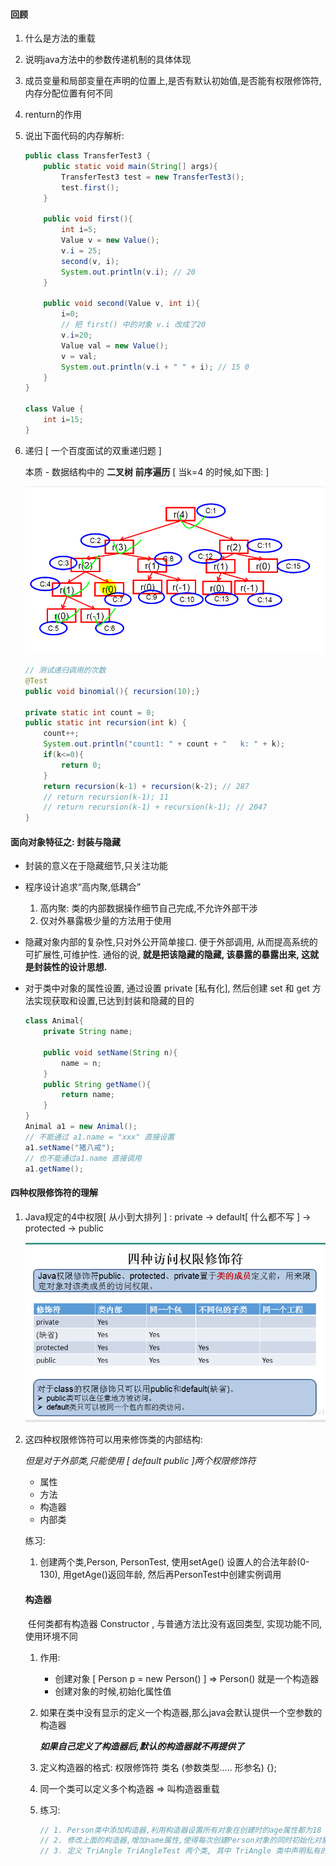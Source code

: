 #### 回顾

1.  什么是方法的重载

2.  说明java方法中的参数传递机制的具体体现

3.  成员变量和局部变量在声明的位置上,是否有默认初始值,是否能有权限修饰符,内存分配位置有何不同

4.  renturn的作用

5.  说出下面代码的内存解析:

    ```java
    public class TransferTest3 {
        public static void main(String[] args){
            TransferTest3 test = new TransferTest3();
            test.first();
        }
        
        public void first(){
            int i=5;
            Value v = new Value();
            v.i = 25;
            second(v, i);
            System.out.println(v.i); // 20
        }
        
        public void second(Value v, int i){
            i=0;
            // 把 first() 中的对象 v.i 改成了20
            v.i=20;
            Value val = new Value();
            v = val;
            System.out.println(v.i + " " + i); // 15 0
        }
    }
    
    class Value {
        int i=15;
    }
    ```

6.  递归 [ 一个百度面试的双重递归题 ]

    本质 - 数据结构中的 **二叉树 前序遍历** [ 当k=4 的时候,如下图: ]

    ![双重递归二叉树图](images/%E5%8F%8C%E9%87%8D%E9%80%92%E5%BD%92%E4%BA%8C%E5%8F%89%E6%A0%91%E5%9B%BE.png)

    ```java
    // 测试递归调用的次数
    @Test
    public void binomial(){ recursion(10);}
    
    private static int count = 0;
    public static int recursion(int k) {
        count++;
        System.out.println("count1: " + count + "   k: " + k);
        if(k<=0){
            return 0;
        }
        return recursion(k-1) + recursion(k-2); // 287
        // return recursion(k-1); 11
        // return recursion(k-1) + recursion(k-1); // 2047
    }
    ```

    

#### 面向对象特征之: 封装与隐藏

*   封装的意义在于隐藏细节,只关注功能
*   程序设计追求“高内聚,低耦合”
    1.  高内聚: 类的内部数据操作细节自己完成,不允许外部干涉
    2.   仅对外暴露极少量的方法用于使用
*   隐藏对象内部的复杂性,只对外公开简单接口. 便于外部调用, 从而提高系统的可扩展性,可维护性. 通俗的说, **就是把该隐藏的隐藏, 该暴露的暴露出来, 这就是封装性的设计思想.**

*   对于类中对象的属性设置, 通过设置 private [私有化], 然后创建 set 和 get 方法实现获取和设置,已达到封装和隐藏的目的

    ```java
    class Animal{
        private String name;
        
        public void setName(String n){
            name = n;
        }
        public String getName(){
            return name;
        }
    }
    Animal a1 = new Animal();
    // 不能通过 a1.name = "xxx" 直接设置
    a1.setName("猪八戒");
    // 也不能通过a1.name 直接调用
    a1.getName();
    ```



#### 四种权限修饰符的理解

1.  Java规定的4中权限[ 从小到大排列 ] : private -> default[ 什么都不写 ] -> protected -> public

    ![四种访问权限修饰符的表格](images/%E5%9B%9B%E7%A7%8D%E8%AE%BF%E9%97%AE%E6%9D%83%E9%99%90%E4%BF%AE%E9%A5%B0%E7%AC%A6%E7%9A%84%E8%A1%A8%E6%A0%BC.png)

2.  这四种权限修饰符可以用来修饰类的内部结构:

    *但是对于外部类,只能使用 [ default public ]两个权限修饰符*

    *   属性
    *   方法
    *   构造器
    *   内部类

    练习:

    1.  创建两个类,Person, PersonTest, 使用setAge() 设置人的合法年龄(0-130), 用getAge()返回年龄, 然后再PersonTest中创建实例调用

    

    #### 构造器

    ​			任何类都有构造器 Constructor , 与普通方法比没有返回类型, 实现功能不同, 使用环境不同 

    1.  作用:  

        *   创建对象   [ Person p = new Person() ] => Person() 就是一个构造器
        *   创建对象的时候,初始化属性值

    2.  如果在类中没有显示的定义一个构造器,那么java会默认提供一个空参数的构造器

        ***如果自己定义了构造器后,默认的构造器就不再提供了***

    3.  定义构造器的格式: 权限修饰符  类名 (参数类型..... 形参名) {};

    4.  同一个类可以定义多个构造器 => 叫构造器重载

    5.  练习:

        ```java
        // 1. Person类中添加构造器,利用构造器设置所有对象在创建时的age属性都为18
        // 2. 修改上面的构造器,增加name属性,使得每次创建Person对象的同时初始化对象的age属性值和name属性值[age=0; name="unnamed";
        // 3. 定义 TriAngle TriAngleTest 两个类, 其中 TriAngle 类中声明私有的底边长 base 和 高height, 同时声明公共方法访问私有属性.此外,提供类必要的构造器.另一个类中使用这些公共方法计算三角形的面积
        ```

        

    

    

    

    

    

    

    

    

    

    

    

    

    



